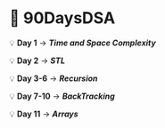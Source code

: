 # 📌 90DaysDSA

💡 **Day 1** -> **_Time and Space Complexity_**

💡 **Day 2** -> **_STL_**

💡 **Day 3-6** -> **_Recursion_**

💡 **Day 7-10** -> **_BackTracking_**

💡 **Day 11** -> **_Arrays_**
